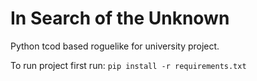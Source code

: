 # In Search of the Unknown
Python tcod based roguelike for university project.

To run project first run:
`pip install -r requirements.txt`
